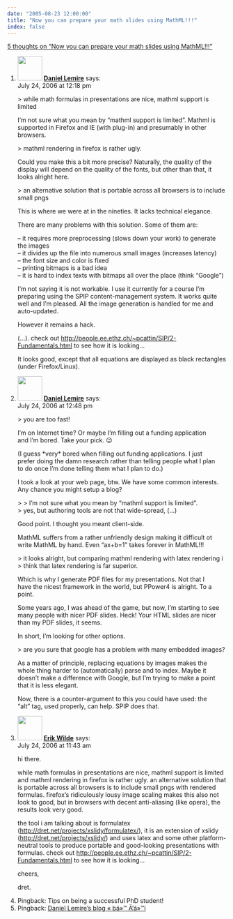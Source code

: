 ```yaml
---
date: "2005-08-23 12:00:00"
title: "Now you can prepare your math slides using MathML!!!"
index: false
---
```


[5 thoughts on &ldquo;Now you can prepare your math slides using MathML!!!&rdquo;](/lemire/blog/2005/08-23-now-you-can-prepare-your-math-slides-using-mathml)

<ol class="comment-list">
<li id="comment-16508" class="comment even thread-even depth-1">
<div class="comment-author vcard">
<img alt src="https://secure.gravatar.com/avatar/9c8641f1aebb6763ecf07d31107db2c6?s=56&#038;d=mm&#038;r=g" srcset="https://secure.gravatar.com/avatar/9c8641f1aebb6763ecf07d31107db2c6?s=112&#038;d=mm&#038;r=g 2x" class="avatar avatar-56 photo" height="56" width="56" decoding="async" /> <b class="fn"><a href="https://lemire.me/blog/" class="url" rel="ugc">Daniel Lemire</a></b> <span class="says">says:</span> </div>
<div class="comment-metadata"><time datetime="2006-07-24T12:18:07+00:00">July 24, 2006 at 12:18 pm</time></a> </div>
<div class="comment-content">
<p>&gt; while math formulas in presentations are nice, mathml support is limited</p>
<p>I&rsquo;m not sure what you mean by &ldquo;mathml support is limited&rdquo;. Mathml is supported in Firefox and IE (with plug-in) and presumably in other browsers.</p>
<p>&gt; mathml rendering in firefox is rather ugly. </p>
<p>Could you make this a bit more precise? Naturally, the quality of the display will depend on the quality of the fonts, but other than that, it looks alright here.</p>
<p>&gt; an alternative solution that is portable across all browsers is to include small pngs </p>
<p>This is where we were at in the nineties. It lacks technical elegance. </p>
<p>There are many problems with this solution. Some of them are:</p>
<p>&#8211; it requires more preprocessing (slows down your work) to generate the images<br/>
&#8211; it divides up the file into numerous small images (increases latency)<br/>
&#8211; the font size and color is fixed<br/>
&#8211; printing bitmaps is a bad idea<br/>
&#8211; it is hard to index texts with bitmaps all over the place (think &ldquo;Google&rdquo;)</p>
<p>I&rsquo;m not saying it is not workable. I use it currently for a course I&rsquo;m preparing using the SPIP content-management system. It works quite well and I&rsquo;m pleased. All the image generation is handled for me and auto-updated.</p>
<p>However it remains a hack.</p>
<p>(&#8230;). check out <a href="http://people.ee.ethz.ch/~pcattin/SIP/2-Fundamentals.html" rel="nofollow ugc">http://people.ee.ethz.ch/~pcattin/SIP/2-Fundamentals.html</a> to see how it is looking&#8230;</p>
<p>It looks good, except that all equations are displayed as black rectangles (under Firefox/Linux).</p>
</div>
</li>
<li id="comment-16513" class="comment odd alt thread-odd thread-alt depth-1">
<div class="comment-author vcard">
<img alt src="https://secure.gravatar.com/avatar/9c8641f1aebb6763ecf07d31107db2c6?s=56&#038;d=mm&#038;r=g" srcset="https://secure.gravatar.com/avatar/9c8641f1aebb6763ecf07d31107db2c6?s=112&#038;d=mm&#038;r=g 2x" class="avatar avatar-56 photo" height="56" width="56" decoding="async" /> <b class="fn"><a href="https://lemire.me/blog/" class="url" rel="ugc">Daniel Lemire</a></b> <span class="says">says:</span> </div>
<div class="comment-metadata"><time datetime="2006-07-24T12:48:52+00:00">July 24, 2006 at 12:48 pm</time></a> </div>
<div class="comment-content">
<p>&gt; you are too fast!</p>
<p>I&rsquo;m on Internet time? Or maybe I&rsquo;m filling out a funding application<br/>
and I&rsquo;m bored. Take your pick. 😉</p>
<p>(I guess *very* bored when filling out funding applications. I just<br/>
prefer doing the damn research rather than telling people what I plan<br/>
to do once I&rsquo;m done telling them what I plan to do.)</p>
<p>I took a look at your web page, btw. We have some common interests.<br/>
Any chance you might setup a blog?</p>
<p>&gt; &gt; I&rsquo;m not sure what you mean by &ldquo;mathml support is limited&rdquo;.<br/>
&gt; yes, but authoring tools are not that wide-spread, (&#8230;)</p>
<p>Good point. I thought you meant client-side.</p>
<p>MathML suffers from a rather unfriendly design making it difficult ot<br/>
write MathML by hand. Even &ldquo;ax+b=1&rdquo; takes forever in MathML!!!</p>
<p>&gt; it looks alright, but comparing mathml rendering with latex rendering i<br/>
&gt; think that latex rendering is far superior.</p>
<p>Which is why I generate PDF files for my presentations. Not that I<br/>
have the nicest framework in the world, but PPower4 is alright. To a<br/>
point.</p>
<p>Some years ago, I was ahead of the game, but now, I&rsquo;m starting to see<br/>
many people with nicer PDF slides. Heck! Your HTML slides are nicer<br/>
than my PDF slides, it seems.</p>
<p>In short, I&rsquo;m looking for other options.</p>
<p>&gt; are you sure that google has a problem with many embedded images?</p>
<p>As a matter of principle, replacing equations by images makes the<br/>
whole thing harder to (automatically) parse and to index. Maybe it<br/>
doesn&rsquo;t make a difference with Google, but I&rsquo;m trying to make a point<br/>
that it is less elegant.</p>
<p>Now, there is a counter-argument to this you could have used: the<br/>
&ldquo;alt&rdquo; tag, used properly, can help. SPIP does that.</p>
</div>
</li>
<li id="comment-16502" class="comment even thread-even depth-1">
<div class="comment-author vcard">
<img alt src="https://secure.gravatar.com/avatar/65c73d5a7ec4c2341aab221b1a6ab602?s=56&#038;d=mm&#038;r=g" srcset="https://secure.gravatar.com/avatar/65c73d5a7ec4c2341aab221b1a6ab602?s=112&#038;d=mm&#038;r=g 2x" class="avatar avatar-56 photo" height="56" width="56" loading="lazy" decoding="async" /> <b class="fn"><a href="http://dret.net/netdret/" class="url" rel="ugc external nofollow">Erik Wilde</a></b> <span class="says">says:</span> </div>
<div class="comment-metadata"><time datetime="2006-07-24T11:43:31+00:00">July 24, 2006 at 11:43 am</time></a> </div>
<div class="comment-content">
<p>hi there.</p>
<p>while math formulas in presentations are nice, mathml support is limited and mathml rendering in firefox is rather ugly. an alternative solution that is portable across all browsers is to include small pngs with rendered formulas. firefox&rsquo;s ridiculously lousy image scaling makes this also not look to good, but in browsers with decent anti-aliasing (like opera), the results look very good.</p>
<p>the tool i am talking about is formulatex (<a href="http://dret.net/projects/xslidy/formulatex/" rel="nofollow ugc">http://dret.net/projects/xslidy/formulatex/</a>), it is an extension of xslidy (<a href="http://dret.net/projects/xslidy/" rel="nofollow ugc">http://dret.net/projects/xslidy/</a>) and uses latex and some other platform-neutral tools to produce portable and good-looking presentations with formulas. check out <a href="http://people.ee.ethz.ch/~pcattin/SIP/2-Fundamentals.html" rel="nofollow ugc">http://people.ee.ethz.ch/~pcattin/SIP/2-Fundamentals.html</a> to see how it is looking&#8230;</p>
<p>cheers,</p>
<p>dret.</p>
</div>
</li>
<li id="comment-49192" class="pingback odd alt thread-odd thread-alt depth-1">
<div class="comment-body">
Pingback: Tips on being a successful PhD student! </div>
</li>
<li id="comment-50303" class="pingback even thread-even depth-1">
<div class="comment-body">
Pingback: <a href="https://mhthanh.wordpress.com/2008/11/25/daniel-lemires-blog/" class="url" rel="ugc external nofollow">Daniel Lemire&rsquo;s blog &laquo; bá»™ Ä‘á»™i</a> </div>
</li>
</ol>
